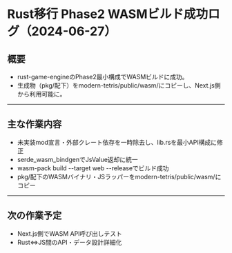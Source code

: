 # Rust移行 Phase2 WASMビルド成功ログ（2024-06-27）

## 概要
- rust-game-engineのPhase2最小構成でWASMビルドに成功。
- 生成物（pkg/配下）をmodern-tetris/public/wasm/にコピーし、Next.js側から利用可能に。

---

## 主な作業内容
- 未実装mod宣言・外部クレート依存を一時除去し、lib.rsを最小API構成に修正
- serde_wasm_bindgenでJsValue返却に統一
- wasm-pack build --target web --releaseでビルド成功
- pkg/配下のWASMバイナリ・JSラッパーをmodern-tetris/public/wasm/にコピー

---

## 次の作業予定
- Next.js側でWASM API呼び出しテスト
- Rust⇔JS間のAPI・データ設計詳細化 